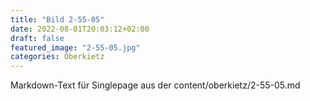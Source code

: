 ```yaml
---
title: "Bild 2-55-05"
date: 2022-08-01T20:03:12+02:00
draft: false
featured_image: "2-55-05.jpg"
categories: Oberkietz
---
```



Markdown-Text für Singlepage aus der content/oberkietz/2-55-05.md